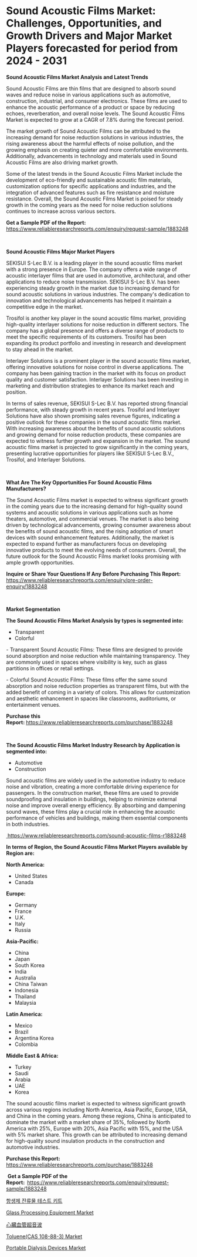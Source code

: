 <p><h1>Sound Acoustic Films Market: Challenges, Opportunities, and Growth Drivers and Major Market Players forecasted for period from 2024 - 2031</h1></p><p><strong>Sound Acoustic Films Market Analysis and Latest Trends</strong></p>
<p><p>Sound Acoustic Films are thin films that are designed to absorb sound waves and reduce noise in various applications such as automotive, construction, industrial, and consumer electronics. These films are used to enhance the acoustic performance of a product or space by reducing echoes, reverberation, and overall noise levels. The Sound Acoustic Films Market is expected to grow at a CAGR of 7.8% during the forecast period.</p><p>The market growth of Sound Acoustic Films can be attributed to the increasing demand for noise reduction solutions in various industries, the rising awareness about the harmful effects of noise pollution, and the growing emphasis on creating quieter and more comfortable environments. Additionally, advancements in technology and materials used in Sound Acoustic Films are also driving market growth. </p><p>Some of the latest trends in the Sound Acoustic Films Market include the development of eco-friendly and sustainable acoustic film materials, customization options for specific applications and industries, and the integration of advanced features such as fire resistance and moisture resistance. Overall, the Sound Acoustic Films Market is poised for steady growth in the coming years as the need for noise reduction solutions continues to increase across various sectors.</p></p>
<p><strong>Get a Sample PDF of the Report:&nbsp;</strong> <a href="https://www.reliableresearchreports.com/enquiry/request-sample/1883248">https://www.reliableresearchreports.com/enquiry/request-sample/1883248</a></p>
<p>&nbsp;</p>
<p><strong>Sound Acoustic Films Major Market Players</strong></p>
<p><p>SEKISUI S-Lec B.V. is a leading player in the sound acoustic films market with a strong presence in Europe. The company offers a wide range of acoustic interlayer films that are used in automotive, architectural, and other applications to reduce noise transmission. SEKISUI S-Lec B.V. has been experiencing steady growth in the market due to increasing demand for sound acoustic solutions in various industries. The company's dedication to innovation and technological advancements has helped it maintain a competitive edge in the market.</p><p>Trosifol is another key player in the sound acoustic films market, providing high-quality interlayer solutions for noise reduction in different sectors. The company has a global presence and offers a diverse range of products to meet the specific requirements of its customers. Trosifol has been expanding its product portfolio and investing in research and development to stay ahead in the market.</p><p>Interlayer Solutions is a prominent player in the sound acoustic films market, offering innovative solutions for noise control in diverse applications. The company has been gaining traction in the market with its focus on product quality and customer satisfaction. Interlayer Solutions has been investing in marketing and distribution strategies to enhance its market reach and position.</p><p>In terms of sales revenue, SEKISUI S-Lec B.V. has reported strong financial performance, with steady growth in recent years. Trosifol and Interlayer Solutions have also shown promising sales revenue figures, indicating a positive outlook for these companies in the sound acoustic films market. With increasing awareness about the benefits of sound acoustic solutions and growing demand for noise reduction products, these companies are expected to witness further growth and expansion in the market. The sound acoustic films market is projected to grow significantly in the coming years, presenting lucrative opportunities for players like SEKISUI S-Lec B.V., Trosifol, and Interlayer Solutions.</p></p>
<p>&nbsp;</p>
<p><strong>What Are The Key Opportunities For Sound Acoustic Films Manufacturers?</strong></p>
<p><p>The Sound Acoustic Films market is expected to witness significant growth in the coming years due to the increasing demand for high-quality sound systems and acoustic solutions in various applications such as home theaters, automotive, and commercial venues. The market is also being driven by technological advancements, growing consumer awareness about the benefits of sound acoustic films, and the rising adoption of smart devices with sound enhancement features. Additionally, the market is expected to expand further as manufacturers focus on developing innovative products to meet the evolving needs of consumers. Overall, the future outlook for the Sound Acoustic Films market looks promising with ample growth opportunities.</p></p>
<p><strong>Inquire or Share Your Questions If Any Before Purchasing This Report:</strong> <a href="https://www.reliableresearchreports.com/enquiry/pre-order-enquiry/1883248">https://www.reliableresearchreports.com/enquiry/pre-order-enquiry/1883248</a></p>
<p>&nbsp;</p>
<p><strong>Market Segmentation</strong></p>
<p><strong>The Sound Acoustic Films Market Analysis by types is segmented into:</strong></p>
<p><ul><li>Transparent</li><li>Colorful</li></ul></p>
<p><p>- Transparent Sound Acoustic Films: These films are designed to provide sound absorption and noise reduction while maintaining transparency. They are commonly used in spaces where visibility is key, such as glass partitions in offices or retail settings.</p><p>- Colorful Sound Acoustic Films: These films offer the same sound absorption and noise reduction properties as transparent films, but with the added benefit of coming in a variety of colors. This allows for customization and aesthetic enhancement in spaces like classrooms, auditoriums, or entertainment venues.</p></p>
<p><strong>Purchase this Report:&nbsp;</strong><a href="https://www.reliableresearchreports.com/purchase/1883248">https://www.reliableresearchreports.com/purchase/1883248</a></p>
<p>&nbsp;</p>
<p><strong>The Sound Acoustic Films Market Industry Research by Application is segmented into:</strong></p>
<p><ul><li>Automotive</li><li>Construction</li></ul></p>
<p><p>Sound acoustic films are widely used in the automotive industry to reduce noise and vibration, creating a more comfortable driving experience for passengers. In the construction market, these films are used to provide soundproofing and insulation in buildings, helping to minimize external noise and improve overall energy efficiency. By absorbing and dampening sound waves, these films play a crucial role in enhancing the acoustic performance of vehicles and buildings, making them essential components in both industries.</p></p>
<p><a href="https://www.reliableresearchreports.com/sound-acoustic-films-r1883248">&nbsp;https://www.reliableresearchreports.com/sound-acoustic-films-r1883248</a></p>
<p><strong>In terms of Region, the Sound Acoustic Films Market Players available by Region are:</strong></p>
<p>
    <p> <strong> North America: </strong>
        <ul>
            <li>United States</li>
            <li>Canada</li>
        </ul>
        </p> 
    <p> <strong> Europe: </strong>
        <ul>
            <li>Germany</li>
            <li>France</li>
            <li>U.K.</li>
            <li>Italy</li>
            <li>Russia</li>
        </ul>
        </p> 
    <p> <strong> Asia-Pacific: </strong>
        <ul>
            <li>China</li>
            <li>Japan</li>
            <li>South Korea</li>
            <li>India</li>
            <li>Australia</li>
            <li>China Taiwan</li>
            <li>Indonesia</li>
            <li>Thailand</li>
            <li>Malaysia</li>
        </ul>
        </p> 
    <p> <strong> Latin America: </strong>
        <ul>
            <li>Mexico</li>
            <li>Brazil</li>
            <li>Argentina Korea</li>
            <li>Colombia</li>
        </ul>
        </p> 
    <p> <strong> Middle East & Africa: </strong>
        <ul>
            <li>Turkey</li>
            <li>Saudi</li>
            <li>Arabia</li>
            <li>UAE</li>
            <li>Korea</li>
        </ul>
    </p>
    </p>
<p><p>The sound acoustic films market is expected to witness significant growth across various regions including North America, Asia Pacific, Europe, USA, and China in the coming years. Among these regions, China is anticipated to dominate the market with a market share of 35%, followed by North America with 25%, Europe with 20%, Asia Pacific with 15%, and the USA with 5% market share. This growth can be attributed to increasing demand for high-quality sound insulation products in the construction and automotive industries.</p></p>
<p><strong>Purchase this Report: </strong><a href="https://www.reliableresearchreports.com/purchase/1883248">https://www.reliableresearchreports.com/purchase/1883248</a></p>
<p>&nbsp;<strong>Get a Sample PDF of the Report:&nbsp;&nbsp;</strong><a href="https://www.reliableresearchreports.com/enquiry/request-sample/1883248">https://www.reliableresearchreports.com/enquiry/request-sample/1883248</a></p>
<p><strong></strong></p>
<p><p><a href="https://github.com/rick7624/Market-Research-Report-List-1/blob/main/828502347597.md">항생제 잔류물 테스트 키트</a></p><p><a href="https://www.linkedin.com/pulse/decoding-glass-processing-equipment-market-metrics-share-trends-zedne">Glass Processing Equipment Market</a></p><p><a href="https://github.com/EstelWisozk1/Market-Research-Report-List-1/blob/main/316489552112.md">心臓血管超音波</a></p><p><a href="https://issuu.com/reportprime-2/docs/toluenecas-108-88-3-market-size-2030.pptx">Toluene(CAS 108-88-3) Market</a></p><p><a href="https://github.com/Hazelklievgspy6vdcsmu106w/Market-Research-Report-List-2/blob/main/portable-dialysis-devices-market.md">Portable Dialysis Devices Market</a></p></p>